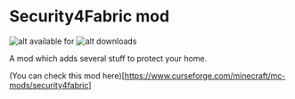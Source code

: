 # Security4Fabric mod

![alt available for](https://cf.way2muchnoise.eu/versions/709243.svg)
![alt downloads](https://cf.way2muchnoise.eu/full_709243_downloads.svg)

A mod which adds several stuff to protect your home.

(You can check this mod here)[https://www.curseforge.com/minecraft/mc-mods/security4fabric]
